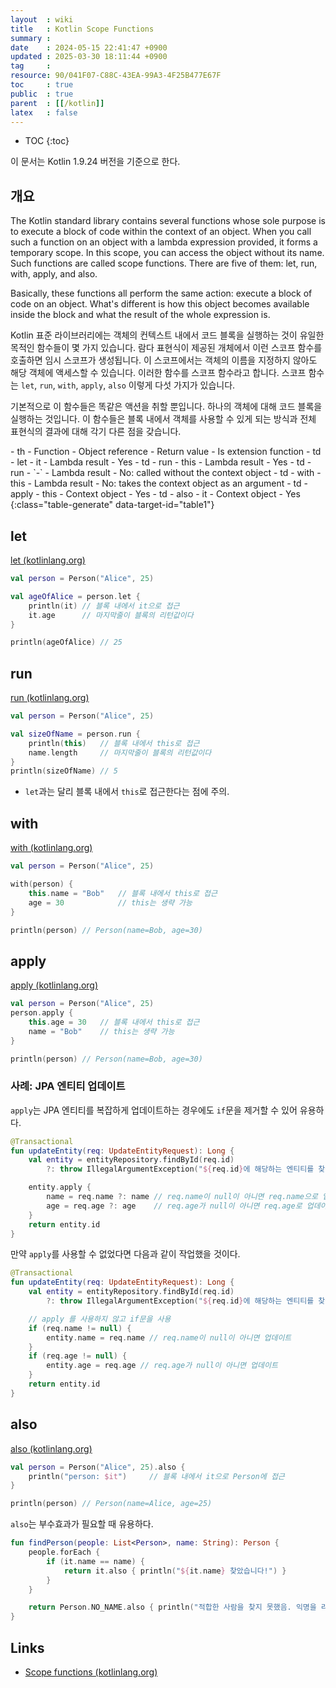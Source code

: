 ```yaml
---
layout  : wiki
title   : Kotlin Scope Functions
summary : 
date    : 2024-05-15 22:41:47 +0900
updated : 2025-03-30 18:11:44 +0900
tag     : 
resource: 90/041F07-C88C-43EA-99A3-4F25B477E67F
toc     : true
public  : true
parent  : [[/kotlin]]
latex   : false
---
```

* TOC
{:toc}

>
이 문서는 Kotlin 1.9.24 버전을 기준으로 한다.

## 개요

>
The Kotlin standard library contains several functions whose sole purpose is to execute a block of code within the context of an object.
When you call such a function on an object with a lambda expression provided, it forms a temporary scope.
In this scope, you can access the object without its name.
Such functions are called scope functions.
There are five of them: let, run, with, apply, and also.
>
Basically, these functions all perform the same action: execute a block of code on an object.
What's different is how this object becomes available inside the block and what the result of the whole expression is.


Kotlin 표준 라이브러리에는 객체의 컨텍스트 내에서 코드 블록을 실행하는 것이 유일한 목적인 함수들이 몇 가지 있습니다.
람다 표현식이 제공된 개체에서 이런 스코프 함수를 호출하면 임시 스코프가 생성됩니다.
이 스코프에서는 객체의 이름을 지정하지 않아도 해당 객체에 액세스할 수 있습니다.
이러한 함수를 스코프 함수라고 합니다.
스코프 함수는 `let`, `run`, `with`, `apply`, `also` 이렇게 다섯 가지가 있습니다.

기본적으로 이 함수들은 똑같은 액션을 취할 뿐입니다. 하나의 객체에 대해 코드 블록을 실행하는 것입니다.
이 함수들은 블록 내에서 객체를 사용할 수 있게 되는 방식과 전체 표현식의 결과에 대해 각기 다른 점을 갖습니다.


<div id="table1"></div>
- th
    - Function
    - Object reference
    - Return value
    - Is extension function
- td
    - let
    - it
    - Lambda result
    - Yes
- td
    - run
    - this
    - Lambda result
    - Yes
- td
    - run
    - `-`
    - Lambda result
    - No: called without the context object
- td
    - with
    - this
    - Lambda result
    - No: takes the context object as an argument
- td
    - apply
    - this
    - Context object
    - Yes
- td
    - also
    - it
    - Context object
    - Yes
{:class="table-generate" data-target-id="table1"}



## let

[let (kotlinlang.org)](https://kotlinlang.org/api/latest/jvm/stdlib/kotlin/let.html )

```kotlin
val person = Person("Alice", 25)

val ageOfAlice = person.let {
    println(it) // 블록 내에서 it으로 접근
    it.age      // 마지막줄이 블록의 리턴값이다
}

println(ageOfAlice) // 25
```

## run

[run (kotlinlang.org)](https://kotlinlang.org/api/latest/jvm/stdlib/kotlin/run.html )

```kotlin
val person = Person("Alice", 25)

val sizeOfName = person.run {
    println(this)   // 블록 내에서 this로 접근
    name.length     // 마지막줄이 블록의 리턴값이다
}
println(sizeOfName) // 5
```

- `let`과는 달리 블록 내에서 `this`로 접근한다는 점에 주의.

## with

[with (kotlinlang.org)](https://kotlinlang.org/api/latest/jvm/stdlib/kotlin/with.html )

```kotlin
val person = Person("Alice", 25)

with(person) {
    this.name = "Bob"   // 블록 내에서 this로 접근
    age = 30            // this는 생략 가능
}

println(person) // Person(name=Bob, age=30)
```

## apply

[apply (kotlinlang.org)](https://kotlinlang.org/api/latest/jvm/stdlib/kotlin/apply.html )

```kotlin
val person = Person("Alice", 25)
person.apply {
    this.age = 30   // 블록 내에서 this로 접근
    name = "Bob"    // this는 생략 가능
}

println(person) // Person(name=Bob, age=30)
```

### 사례: JPA 엔티티 업데이트

`apply`는 JPA 엔티티를 복잡하게 업데이트하는 경우에도 `if`문을 제거할 수 있어 유용하다.

```kotlin
@Transactional
fun updateEntity(req: UpdateEntityRequest): Long {
    val entity = entityRepository.findById(req.id)
        ?: throw IllegalArgumentException("${req.id}에 해당하는 엔티티를 찾을 수 없습니다.")

    entity.apply {
        name = req.name ?: name // req.name이 null이 아니면 req.name으로 업데이트
        age = req.age ?: age    // req.age가 null이 아니면 req.age로 업데이트
    }
    return entity.id
}
```

만약 `apply`를 사용할 수 없었다면 다음과 같이 작업했을 것이다.

```kotlin
@Transactional
fun updateEntity(req: UpdateEntityRequest): Long {
    val entity = entityRepository.findById(req.id)
        ?: throw IllegalArgumentException("${req.id}에 해당하는 엔티티를 찾을 수 없습니다.")

    // apply 를 사용하지 않고 if문을 사용
    if (req.name != null) {
        entity.name = req.name // req.name이 null이 아니면 업데이트
    }
    if (req.age != null) {
        entity.age = req.age // req.age가 null이 아니면 업데이트
    }
    return entity.id
}
```


## also

[also (kotlinlang.org)](https://kotlinlang.org/api/latest/jvm/stdlib/kotlin/also.html )

```kotlin
val person = Person("Alice", 25).also {
    println("person: $it")     // 블록 내에서 it으로 Person에 접근
}

println(person) // Person(name=Alice, age=25)
```

`also`는 부수효과가 필요할 때 유용하다.

```kotlin
fun findPerson(people: List<Person>, name: String): Person {
    people.forEach {
        if (it.name == name) {
            return it.also { println("${it.name} 찾았습니다!") }
        }
    }

    return Person.NO_NAME.also { println("적합한 사람을 찾지 못했음. 익명을 리턴합니다.") }
}
```


## Links

- [Scope functions (kotlinlang.org)](https://kotlinlang.org/docs/scope-functions.html )

